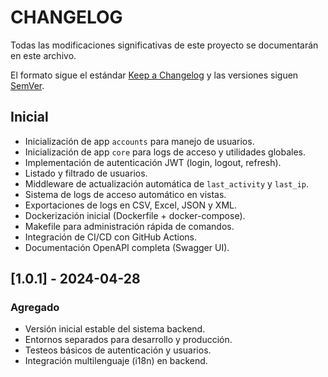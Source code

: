 # CHANGELOG

Todas las modificaciones significativas de este proyecto se documentarán en este archivo.

El formato sigue el estándar [Keep a Changelog](https://keepachangelog.com/es-ES/1.0.0/) y las versiones siguen [SemVer](https://semver.org/spec/v2.0.0.html).

## Inicial

- Inicialización de app `accounts` para manejo de usuarios.
- Inicialización de app `core` para logs de acceso y utilidades globales.
- Implementación de autenticación JWT (login, logout, refresh).
- Listado y filtrado de usuarios.
- Middleware de actualización automática de `last_activity` y `last_ip`.
- Sistema de logs de acceso automático en vistas.
- Exportaciones de logs en CSV, Excel, JSON y XML.
- Dockerización inicial (Dockerfile + docker-compose).
- Makefile para administración rápida de comandos.
- Integración de CI/CD con GitHub Actions.
- Documentación OpenAPI completa (Swagger UI).

## [1.0.1] - 2024-04-28

### Agregado

- Versión inicial estable del sistema backend.
- Entornos separados para desarrollo y producción.
- Testeos básicos de autenticación y usuarios.
- Integración multilenguaje (i18n) en backend.

